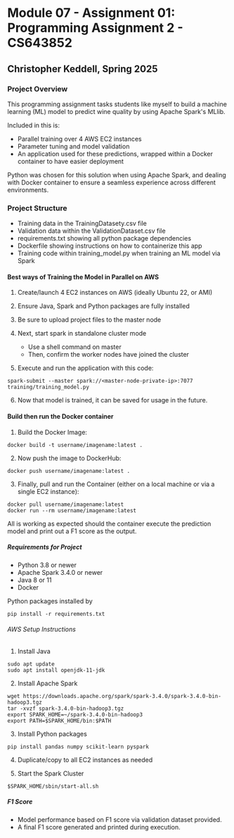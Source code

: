 # Module 07 - Assignment 01: Programming Assignment 2 - CS643852
## Christopher Keddell, Spring 2025

### Project Overview
This programming assignment tasks students like myself to build a machine learning (ML) model to predict wine quality by using Apache Spark's MLlib.

Included in this is:
- Parallel training over 4 AWS EC2 instances
- Parameter tuning and model validation
- An application used for these predictions, wrapped within a Docker container to have easier deployment

Python was chosen for this solution when using Apache Spark, and dealing with Docker container to ensure a seamless experience across different environments.

### Project Structure
- Training data in the TrainingDatasety.csv file
- Validation data within the ValidationDataset.csv file
- requirements.txt showing all python package dependencies
- Dockerfile showing instructions on how to containerize this app
- Training code within training_model.py when training an ML model via Spark

#### Best ways of Training the Model in Parallel on AWS
1. Create/launch 4 EC2 instances on AWS (ideally Ubuntu 22, or AMI)

2. Ensure Java, Spark and Python packages are fully installed

3. Be sure to upload project files to the master node

4. Next, start spark in standalone cluster mode
    - Use a shell command on master
    - Then, confirm the worker nodes have joined the cluster

5. Execute and run the application with this code:
```shell
spark-submit --master spark://<master-node-private-ip>:7077 training/training_model.py
```

6. Now that model is trained, it can be saved for usage in the future.


#### Build then run the Docker container 
1. Build the Docker Image:
```shell
docker build -t username/imagename:latest .
```

2. Now push the image to DockerHub:
```shell
docker push username/imagename:latest .
```

3. Finally, pull and run the Container (either on a local machine or via a single EC2 instance):
```shell
docker pull username/imagename:latest
docker run --rm username/imagename:latest
```

All is working as expected should the container execute the prediction model and print out a F1 score as the output.

##### Requirements for Project
- Python 3.8 or newer
- Apache Spark 3.4.0 or newer
- Java 8 or 11
- Docker

Python packages installed by
```python3
pip install -r requirements.txt
```

###### AWS Setup Instructions
1. Install Java
```shell
sudo apt update
sudo apt install openjdk-11-jdk
```

2. Install Apache Spark
```shell
wget https://downloads.apache.org/spark/spark-3.4.0/spark-3.4.0-bin-hadoop3.tgz
tar -xvzf spark-3.4.0-bin-hadoop3.tgz
export SPARK_HOME=~/spark-3.4.0-bin-hadoop3
export PATH=$SPARK_HOME/bin:$PATH
```

3. Install Python packages
```shell
pip install pandas numpy scikit-learn pyspark
```

4. Duplicate/copy to all EC2 instances as needed

5. Start the Spark Cluster
```shell
$SPARK_HOME/sbin/start-all.sh
```

##### F1 Score
- Model performance based on F1 score via validation dataset provided. 
- A final F1 score generated and printed during execution.